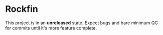 # Rockfin

This project is in an **unreleased** state. Expect bugs and bare minimum QC for commits until it's more feature complete.